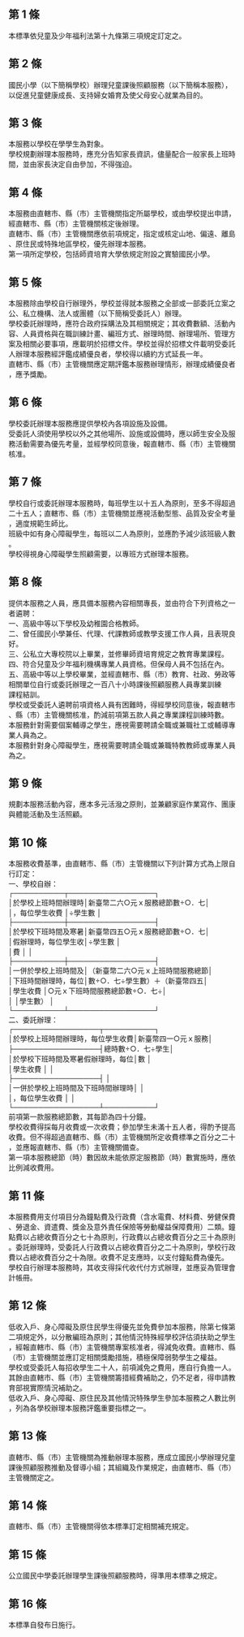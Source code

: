 第 1 條
-------
本標準依兒童及少年福利法第十九條第三項規定訂定之。

第 2 條
-------
國民小學（以下簡稱學校）辦理兒童課後照顧服務（以下簡稱本服務），  
以促進兒童健康成長、支持婦女婚育及使父母安心就業為目的。

第 3 條
-------
本服務以學校在學學生為對象。  
學校規劃辦理本服務時，應充分告知家長資訊，儘量配合一般家長上班時  
間，並由家長決定自由參加，不得強迫。

第 4 條
-------
本服務由直轄市、縣（市）主管機關指定所屬學校，或由學校提出申請，  
經直轄市、縣（市）主管機關核定後辦理。  
直轄市、縣（市）主管機關應依前項規定，指定或核定山地、偏遠、離島  
、原住民或特殊地區學校，優先辦理本服務。  
第一項所定學校，包括師資培育大學依規定附設之實驗國民小學。

第 5 條
-------
本服務除由學校自行辦理外，學校並得就本服務之全部或一部委託立案之  
公、私立機構、法人或團體（以下簡稱受委託人）辦理。  
學校委託辦理時，應符合政府採購法及其相關規定；其收費數額、活動內  
容、人員資格與在職訓練計畫、編班方式、辦理時間、辦理場所、管理方  
案及相關必要事項，應載明於招標文件。學校並得於招標文件載明受委託  
人辦理本服務經評鑑成績優良者，學校得以續約方式延長一年。  
直轄市、縣（市）主管機關應定期評鑑本服務辦理情形，辦理成績優良者  
，應予獎勵。

第 6 條
-------
學校委託辦理本服務應提供學校內各項設施及設備。  
受委託人須使用學校以外之其他場所、設施或設備時，應以師生安全及服  
務活動需要為優先考量，並經學校同意後，報直轄市、縣（市）主管機關  
核准。

第 7 條
-------
學校自行或委託辦理本服務時，每班學生以十五人為原則，至多不得超過  
二十五人；直轄市、縣（市）主管機關並應視活動型態、品質及安全考量  
，適度規範生師比。  
班級中如有身心障礙學生，每班以二人為原則，並應酌予減少該班級人數  
。  
學校得視身心障礙學生照顧需要，以專班方式辦理本服務。

第 8 條
-------
提供本服務之人員，應具備本服務內容相關專長，並由符合下列資格之一  
者遴聘：  
一、高級中等以下學校及幼稚園合格教師。  
二、曾任國民小學兼任、代理、代課教師或教學支援工作人員，且表現良  
    好。  
三、公私立大專校院以上畢業，並修畢師資培育規定之教育專業課程。  
四、符合兒童及少年福利機構專業人員資格。但保母人員不包括在內。  
五、高級中等以上學校畢業，並經直轄市、縣（市）教育、社政、勞政等  
    相關單位自行或委託辦理之一百八十小時課後照顧服務人員專業訓練  
    課程結訓。  
學校或受委託人遴聘前項資格人員有困難時，得經學校同意後，報直轄市  
、縣（市）主管機關核准，酌減前項第五款人員之專業課程訓練時數。  
本服務針對需要個案輔導之學生，應視需要聘請全職或兼職社工或輔導專  
業人員為之。  
本服務針對身心障礙學生，應視需要聘請全職或兼職特教教師或專業人員  
為之。

第 9 條
-------
規劃本服務活動內容，應本多元活潑之原則，並兼顧家庭作業寫作、團康  
與體能活動及生活照顧。

第 10 條
--------
本服務收費基準，由直轄市、縣（市）主管機關以下列計算方式為上限自  
行訂定：  
一、學校自辦：  
    ┌──────────┬─────────────────┐  
    │於學校上班時間辦理時│新臺幣二六○元ｘ服務總節數÷○．七│  
    │，每位學生收費      │÷學生數                          │  
    ├──────────┼─────────────────┤  
    │於學校下班時間及寒暑│新臺幣四五○元ｘ服務總節數÷○．七│  
    │假辦理時，每位學生收│÷學生數                          │  
    │費                  │                                  │  
    ├──────────┼─────────────────┤  
    │一併於學校上班時間及│（新臺幣二六○元ｘ上班時間服務總節│  
    │下班時間辦理時，每位│數÷○．七÷學生數）＋（新臺幣四五│  
    │學生收費            │○元ｘ下班時間服務總節數÷○．七÷│  
    │                    │學生數）                          │  
    └──────────┴─────────────────┘  
二、委託辦理：  
    ┌─────────────────┬──────────┐  
    │於學校上班時間辦理時，每位學生收費│新臺幣四一○元ｘ服務│  
    ├─────────────────┤總時數÷○．七÷學生│  
    │於學校下班時間及寒暑假辦理時，每位│數                  │  
    │學生收費                          │                    │  
    ├─────────────────┤                    │  
    │一併於學校上班時間及下班時間辦理時│                    │  
    │，每位學生收費                    │                    │  
    └─────────────────┴──────────┘  
前項第一款服務總節數，其每節為四十分鐘。  
學校收費得採每月收費或一次收費；參加學生未滿十五人者，得酌予提高  
收費。但不得超過直轄市、縣（市）主管機關所定收費標準之百分之二十  
，並應報直轄市、縣（市）主管機關備查。  
第一項本服務總節（時）數因故未能依原定服務節（時）數實施時，應依  
比例減收費用。

第 11 條
--------
本服務費用支付項目分為鐘點費及行政費（含水電費、材料費、勞健保費  
、勞退金、資遣費、獎金及意外責任保險等勞動權益保障費用）二類。鐘  
點費以占總收費百分之七十為原則，行政費以占總收費百分之三十為原則  
。委託辦理時，受委託人行政費以占總收費百分之二十為原則，學校行政  
費以占總收費百分之十為限。收費不足支應時，以支付鐘點費為優先。  
學校自行辦理本服務時，其收支得採代收代付方式辦理，並應妥為管理會  
計帳冊。

第 12 條
--------
低收入戶、身心障礙及原住民學生得優先並免費參加本服務，除第七條第  
二項規定外，以分散編班為原則；其他情況特殊經學校評估須扶助之學生  
，經報直轄市、縣（市）主管機關專案核准者，得減免收費。直轄市、縣  
（市）主管機關並應訂定相關獎勵措施，積極保障弱勢學生之權益。  
學校或受委託人每招收學生二十人，前項減免之費用，應自行負擔一人。  
其餘由直轄市、縣（市）主管機關籌措經費補助之，仍不足者，得申請教  
育部視實際情況補助之。  
低收入戶、身心障礙、原住民及其他情況特殊學生參加本服務之人數比例  
，列為各學校辦理本服務評鑑重要指標之一。

第 13 條
--------
直轄市、縣（市）主管機關為推動辦理本服務，應成立國民小學辦理兒童  
課後照顧服務推動及督導小組；其組織及作業規定，由直轄市、縣（市）  
主管機關定之。

第 14 條
--------
直轄市、縣（市）主管機關得依本標準訂定相關補充規定。

第 15 條
--------
公立國民中學委託辦理學生課後照顧服務時，得準用本標準之規定。

第 16 條
--------
本標準自發布日施行。


